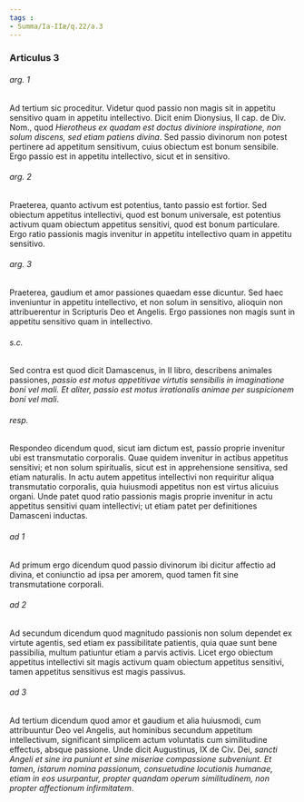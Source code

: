 ```yaml
---
tags : 
- Summa/Ia-IIæ/q.22/a.3
---
```


### Articulus 3

###### arg. 1
Ad tertium sic proceditur. Videtur quod passio non magis sit in appetitu sensitivo quam in appetitu intellectivo. Dicit enim Dionysius, II cap. de Div. Nom., quod *Hierotheus ex quadam est doctus diviniore inspiratione, non solum discens, sed etiam patiens divina*. Sed passio divinorum non potest pertinere ad appetitum sensitivum, cuius obiectum est bonum sensibile. Ergo passio est in appetitu intellectivo, sicut et in sensitivo.

###### arg. 2
Praeterea, quanto activum est potentius, tanto passio est fortior. Sed obiectum appetitus intellectivi, quod est bonum universale, est potentius activum quam obiectum appetitus sensitivi, quod est bonum particulare. Ergo ratio passionis magis invenitur in appetitu intellectivo quam in appetitu sensitivo.

###### arg. 3
Praeterea, gaudium et amor passiones quaedam esse dicuntur. Sed haec inveniuntur in appetitu intellectivo, et non solum in sensitivo, alioquin non attribuerentur in Scripturis Deo et Angelis. Ergo passiones non magis sunt in appetitu sensitivo quam in intellectivo.

###### s.c.
Sed contra est quod dicit Damascenus, in II libro, describens animales passiones, *passio est motus appetitivae virtutis sensibilis in imaginatione boni vel mali. Et aliter, passio est motus irrationalis animae per suspicionem boni vel mali*.

###### resp.
Respondeo dicendum quod, sicut iam dictum est, passio proprie invenitur ubi est transmutatio corporalis. Quae quidem invenitur in actibus appetitus sensitivi; et non solum spiritualis, sicut est in apprehensione sensitiva, sed etiam naturalis. In actu autem appetitus intellectivi non requiritur aliqua transmutatio corporalis, quia huiusmodi appetitus non est virtus alicuius organi. Unde patet quod ratio passionis magis proprie invenitur in actu appetitus sensitivi quam intellectivi; ut etiam patet per definitiones Damasceni inductas.

###### ad 1
Ad primum ergo dicendum quod passio divinorum ibi dicitur affectio ad divina, et coniunctio ad ipsa per amorem, quod tamen fit sine transmutatione corporali.

###### ad 2
Ad secundum dicendum quod magnitudo passionis non solum dependet ex virtute agentis, sed etiam ex passibilitate patientis, quia quae sunt bene passibilia, multum patiuntur etiam a parvis activis. Licet ergo obiectum appetitus intellectivi sit magis activum quam obiectum appetitus sensitivi, tamen appetitus sensitivus est magis passivus.

###### ad 3
Ad tertium dicendum quod amor et gaudium et alia huiusmodi, cum attribuuntur Deo vel Angelis, aut hominibus secundum appetitum intellectivum, significant simplicem actum voluntatis cum similitudine effectus, absque passione. Unde dicit Augustinus, IX de Civ. Dei, *sancti Angeli et sine ira puniunt et sine miseriae compassione subveniunt. Et tamen, istarum nomina passionum, consuetudine locutionis humanae, etiam in eos usurpantur, propter quandam operum similitudinem, non propter affectionum infirmitatem*.

